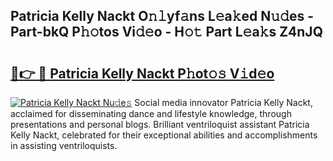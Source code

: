 ## Patricia Kelly Nackt O𝚗𝚕yf𝚊ns L𝚎a𝚔ed N𝚞𝚍es - Part-bkQ P𝚑𝚘tos Vi𝚍𝚎o - H𝚘𝚝 Part L𝚎a𝚔s Z4nJQ

# <h2><a href="http://kf13rqw.oniu.top/?m=Patricia+Kelly+Nackt">🔗👉 🔴 Patricia Kelly Nackt P𝚑ot𝚘𝚜 V𝚒d𝚎o</a></h2>

[![Patricia Kelly Nackt Nu𝚍e𝚜](https://i.imgur.com/0qMVB7G.gif)](http://kf13rqw.oniu.top/?m=Patricia+Kelly+Nackt)
Social media innovator Patricia Kelly Nackt, acclaimed for disseminating dance and lifestyle knowledge, through presentations and personal blogs. Brilliant ventriloquist assistant Patricia Kelly Nackt, celebrated for their exceptional abilities and accomplishments in assisting ventriloquists.  
